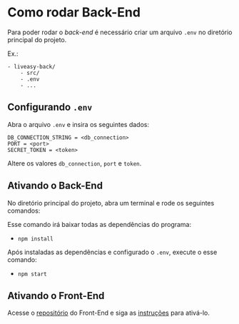 # Como rodar Back-End

Para poder rodar o _back-end_ é necessário criar um arquivo <code>.env</code> no diretório principal do projeto.

Ex.:

```
- liveasy-back/
    - src/
    - .env
    - ...
```

## Configurando <code>.env</code>

Abra o arquivo <code>.env</code> e insira os seguintes dados:

```
DB_CONNECTION_STRING = <db_connection>
PORT = <port>
SECRET_TOKEN = <token>
```

Altere os valores <code>db_connection</code>, <code>port</code> e <code>token</code>. 

## Ativando o Back-End

No diretório principal do projeto, abra um terminal e rode os seguintes comandos:

Esse comando irá baixar todas as dependências do programa:
-  `npm install`

Após instaladas as dependências e configurado o <code>.env</code>, execute o esse comando: 
- `npm start`

## Ativando o Front-End

Acesse o [repositório](https://github.com/gwebeer/liveasy-front) do Front-End e siga as [instruções](https://github.com/gwebeer/liveasy-front#readme) para ativá-lo.